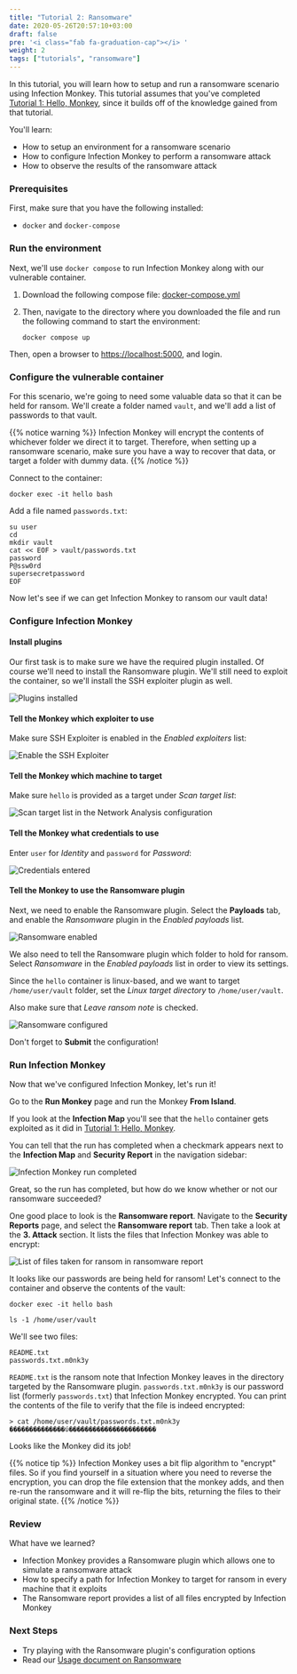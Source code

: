 ```yaml
---
title: "Tutorial 2: Ransomware"
date: 2020-05-26T20:57:10+03:00
draft: false
pre: '<i class="fab fa-graduation-cap"></i> '
weight: 2
tags: ["tutorials", "ransomware"]
---
```


In this tutorial, you will learn how to setup and run a ransomware scenario using Infection Monkey.
This tutorial assumes that you've completed [Tutorial 1: Hello, Monkey](../hello-monkey), since it builds off of the knowledge gained from that tutorial.

You'll learn:
- How to setup an environment for a ransomware scenario
- How to configure Infection Monkey to perform a ransomware attack
- How to observe the results of the ransomware attack

### Prerequisites
First, make sure that you have the following installed:
- `docker` and `docker-compose`

### Run the environment
Next, we'll use `docker compose` to run Infection Monkey along with our vulnerable container.

1. Download the following compose file: [docker-compose.yml](../hello-monkey/docker/docker-compose.yaml)

2. Then, navigate to the directory where you downloaded the file and run the following command to start the environment:

   ```
   docker compose up
   ```

Then, open a browser to [https://localhost:5000](https://localhost:5000), and login.

### Configure the vulnerable container
For this scenario, we're going to need some valuable data so that it can be held for ransom. We'll create a folder named `vault`, and we'll add a list of passwords to that vault.

{{% notice warning %}}
Infection Monkey will encrypt the contents of whichever folder we direct it to target. Therefore, when setting up a ransomware scenario, make sure you have a way to recover that data, or target a folder with dummy data.
{{% /notice %}}

Connect to the container:

```
docker exec -it hello bash
```

Add a file named `passwords.txt`:
```
su user
cd
mkdir vault
cat << EOF > vault/passwords.txt
password
P@ssw0rd
supersecretpassword
EOF
```

Now let's see if we can get Infection Monkey to ransom our vault data!

### Configure Infection Monkey

#### Install plugins
Our first task is to make sure we have the required plugin installed. Of course we'll need to install the Ransomware plugin. We'll still need to exploit the container, so we'll install the SSH exploiter plugin as well.

![Plugins installed](../../images/tutorials/ransomware/1-plugins-installed.jpg)

#### Tell the Monkey which exploiter to use
Make sure SSH Exploiter is enabled in the _Enabled exploiters_ list:

![Enable the SSH Exploiter](../../images/tutorials/hello-monkey/12-exploiter-enabled.jpg)

#### Tell the Monkey which machine to target
Make sure `hello` is provided as a target under _Scan target list_:

![Scan target list in the Network Analysis configuration](../../images/tutorials/hello-monkey/5-scan-target-list.jpg)

#### Tell the Monkey what credentials to use
Enter `user` for _Identity_ and `password` for _Password_:

![Credentials entered](../../images/tutorials/hello-monkey/13-credentials-input.jpg)

#### Tell the Monkey to use the Ransomware plugin
Next, we need to enable the Ransomware plugin. Select the **Payloads** tab, and enable the _Ransomware_ plugin in the _Enabled payloads_ list.

![Ransomware enabled](../../images/tutorials/ransomware/2-ransomware-enabled.jpg)

We also need to tell the Ransomware plugin which folder to hold for ransom. Select _Ransomware_ in the _Enabled payloads_ list in order to view its settings.

Since the `hello` container is linux-based, and we want to target `/home/user/vault` folder, set the _Linux target directory_ to `/home/user/vault`.

Also make sure that _Leave ransom note_ is checked.

![Ransomware configured](../../images/tutorials/ransomware/3-ransomware-configuration.jpg)

Don't forget to **Submit** the configuration!

### Run Infection Monkey
Now that we've configured Infection Monkey, let's run it!

Go to the **Run Monkey** page and run the Monkey **From Island**.

If you look at the **Infection Map** you'll see that the `hello` container gets exploited as it did in [Tutorial 1: Hello, Monkey](../hello-monkey).

You can tell that the run has completed when a checkmark appears next to the **Infection Map** and **Security Report** in the navigation sidebar:

![Infection Monkey run completed](../../images/tutorials/hello-monkey/7-run-monkey.jpg)


Great, so the run has completed, but how do we know whether or not our ransomware succeeded?

One good place to look is the **Ransomware report**. Navigate to the **Security Reports** page, and select the **Ransomware report** tab. Then take a look at the **3. Attack** section. It lists the files that Infection Monkey was able to encrypt:

![List of files taken for ransom in ransomware report](../../images/tutorials/ransomware/4-ransomware-report.jpg)

It looks like our passwords are being held for ransom! Let's connect to the container and observe the contents of the vault:
```
docker exec -it hello bash

ls -1 /home/user/vault
```

We'll see two files:
```
README.txt
passwords.txt.m0nk3y
```

`README.txt` is the ransom note that Infection Monkey leaves in the directory targeted by the Ransomware plugin. `passwords.txt.m0nk3y` is our password list (formerly `passwords.txt`) that Infection Monkey encrypted. You can print the contents of the file to verify that the file is indeed encrypted:

```shell
> cat /home/user/vault/passwords.txt.m0nk3y
��������������ύ����������������������
```

Looks like the Monkey did its job!

{{% notice tip %}}
Infection Monkey uses a bit flip algorithm to "encrypt" files. So if you find yourself in a situation where you need to reverse the encryption, you can drop the file extension that the monkey adds, and then re-run the ransomware and it will re-flip the bits, returning the files to their original state.
{{% /notice %}}

### Review
What have we learned?
- Infection Monkey provides a Ransomware plugin which allows one to simulate a ransomware attack
- How to specify a path for Infection Monkey to target for ransom in every machine that it exploits
- The Ransomware report provides a list of all files encrypted by Infection Monkey

### Next Steps
- Try playing with the Ransomware plugin's configuration options
- Read our [Usage document on Ransomware](../../usage/ransomware-simulation)
